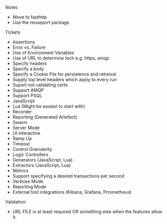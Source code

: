 Notes

  - Move to fasthttp
  - Use the reuseport package

Tickets

  - Assertions
  - Error vs. Failure
  - Use of Environment Variables
  - Use of URL to determine tech e.g. https, amqp
  - Specify headers
  - Specify a body
  - Specify a Cookie File for persistence and retreival
  - Supply top level headers which apply to every run
  - Suport not validating certs
  - Support AMQP
  - Support PSQL
  - JavaScript
  - Lua (Might be easiest to start with)
  - Recorder
  - Reporting (Generated Artefact)
  - Swarm
  - Server Mode
  - UI interactive
  - Ramp Up
  - Timeout
  - Control Granularity
  - Logic Controllers
  - Generators (JavaScript, Lua)
  - Extractors (JavaScript, Lua)
  - Metrics
  - Support specifying a desired transactions per second
  - Verbose Mode
  - Reporting Mode
  - External tool integrations (Kibana, Grafana, Prrometheus)

Validation
   - URL FILE is at least required OR something else when the features allow it.
